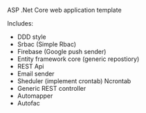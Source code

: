 ASP .Net Core web application template

Includes:
  * DDD style
  * Srbac (Simple Rbac)
  * Firebase (Google push sender)
  * Entity framework core (generic repostiory)
  * REST Api
  * Email sender
  * Sheduler (implement сrontab) Ncrontab
  * Generic REST controller
  * Automapper
  * Autofac

